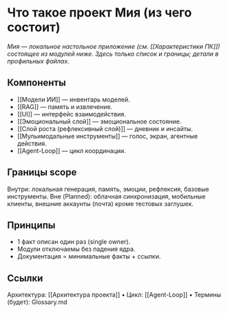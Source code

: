 # Что такое проект Мия (из чего состоит)

*Мия — локальное настольное приложение (см. [[Характеристики ПК]]) состоящее из модулей ниже. Здесь только список и границы; детали в профильных файлах.*

## Компоненты

- [[Модели ИИ]] — инвентарь моделей.
- [[RAG]] — память и извлечение.
- [[UI]] — интерфейс взаимодействия.
- [[Эмоциональный слой]] — эмоциональное состояние.
- [[Слой роста (рефлексивный слой)]] — дневник и инсайты.
- [[Мульимодальные инструменты]] — голос, экран, агентные действия.
- [[Agent-Loop]] — цикл координации.

## Границы scope

Внутри: локальная генерация, память, эмоции, рефлексия, базовые инструменты.
Вне (Planned): облачная синхронизация, мобильные клиенты, внешние аккаунты (почта) кроме тестовых заглушек.

## Принципы

- 1 факт описан один раз (single owner).
- Модули отключаемы без падения ядра.
- Документация = минимальные факты + ссылки.

## Ссылки

Архитектура: [[Архитектура проекта]]  • Цикл: [[Agent-Loop]]  • Термины (будет): Glossary.md
